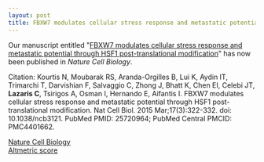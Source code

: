 ```yaml
---
layout: post
title: FBXW7 modulates cellular stress response and metastatic potential through ​HSF1 post-translational modification
---
```


Our manuscript entitled "[FBXW7 modulates cellular stress
response and metastatic potential through HSF1 post-translational modification](https://www.ncbi.nlm.nih.gov/pubmed/25720964)" has now been published in _Nature Cell Biology_.  

Citation: Kourtis N, Moubarak RS, Aranda-Orgilles B, Lui K, Aydin IT, Trimarchi T,
Darvishian F, Salvaggio C, Zhong J, Bhatt K, Chen EI, Celebi JT, **Lazaris C**,
Tsirigos A, Osman I, Hernando E, Aifantis I. FBXW7 modulates cellular stress
response and metastatic potential through ​HSF1 post-translational modification. 
Nat Cell Biol. 2015 Mar;17(3):322-332. doi: 10.1038/ncb3121. PubMed PMID:
25720964; PubMed Central PMCID: PMC4401662.

[Nature Cell Biology](https://www.nature.com/articles/ncb3121)   
[Altmetric score](https://www.altmetric.com/details/3756721)
